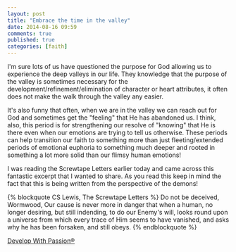 ```yaml
---
layout: post
title: "Embrace the time in the valley"
date: 2014-08-16 09:59
comments: true
published: true
categories: [faith]
---
```

I'm sure lots of us have questioned the purpose for God allowing us to experience the deep valleys in our life. They knowledge that the purpose of the valley is sometimes necessary for the development/refinement/elimination of character or heart attributes, it often does not make the walk through the valley any easier.

It's also funny that often, when we are in the valley we can reach out for God and sometimes get the "feeling" that He has abandoned us. I think, also, this period is for strengthening our resolve of "knowing" that He is there even when our emotions are trying to tell us otherwise. These periods can help transition our faith to something more than just fleeting/extended periods of emotional euphoria to something much deeper and rooted in something a lot more solid than our flimsy human
emotions!

I was reading the Screwtape Letters earlier today and came across this fantastic excerpt that I wanted to share. As you read this keep in mind the fact that this is being written from the perspective of the demons!

{% blockquote CS Lewis, The Screwtape Letters %}
Do not be deceived, Wormwood, Our cause is never more in danger that when a human, no longer desiring, but still indending, to do our Enemy's will, looks round upon a universe from which every trace of Him seems to have vanished, and asks why he has been forsaken, and still obeys.
{% endblockquote %}

[Develop With Passion®](http://www.developwithpassion.com)
